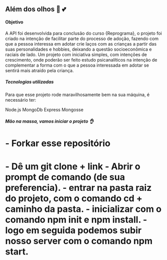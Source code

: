 ## Além dos olhos :eyes: :two_hearts:

  #### Objetivo

  A API foi desenvolvida para conclusão do curso {Reprograma}, o projeto foi criado na intenção de facilitar parte do processo de adoção, fazendo com que a pessoa interessa em adotar crie laços com as crianças a partir das suas personalidades e hobbies, deixando a questão socioeconômica e raciais de lado.
  Um projeto com iniciativa simples, com intenções de crescimento, onde poderão ser feito estudo psicanalíticos na intenção de complementar a forma com o que a pessoa interessada em  adotar se sentirá mais atraído pela criança. 


##### Tecnologias utilizadas

Para que esse projeto rode maravilhosamente bem na sua máquina, é necessário ter: 

Node.js 
MongoDb
Express
Mongosse



##### Mão na massa, vamos iniciar o projeto :ok_hand:

<h1> - Forkar esse repositório <h1>
- Dê um git clone + link 
- Abrir o prompt de comando (de sua preferencia). 
- entrar na pasta raiz do projeto, com o comando cd + caminho da pasta.
- inicializar com o comando npm init e npm install.
- logo em seguida podemos subir nosso server com o comando npm start.


